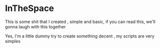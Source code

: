 # InTheSpace
This is some shit that I created , simple and basic, if you can read this, we'll gonna laugh with this together

Yes, I'm a little dummy try to create something decent , my scripts are very simples
